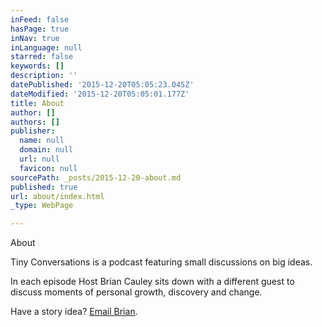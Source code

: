 ```yaml
---
inFeed: false
hasPage: true
inNav: true
inLanguage: null
starred: false
keywords: []
description: ''
datePublished: '2015-12-20T05:05:23.045Z'
dateModified: '2015-12-20T05:05:01.177Z'
title: About
author: []
authors: []
publisher:
  name: null
  domain: null
  url: null
  favicon: null
sourcePath: _posts/2015-12-20-about.md
published: true
url: about/index.html
_type: WebPage

---
```

About

Tiny Conversations is a podcast featuring small discussions on big ideas.

In each episode Host Brian Cauley sits down with a different guest to discuss moments of personal growth, discovery and change.

Have a story idea? [Email Brian][0].

[0]: mailto:brian@thepeakbaggers.com